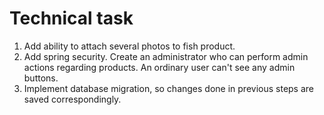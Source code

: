 # Technical task

1. Add ability to attach several photos to fish product.
2. Add spring security. Create an administrator who can perform admin actions regarding products. 
An ordinary user can't see any admin buttons. 
3. Implement database migration, so changes done in previous steps are saved correspondingly. 